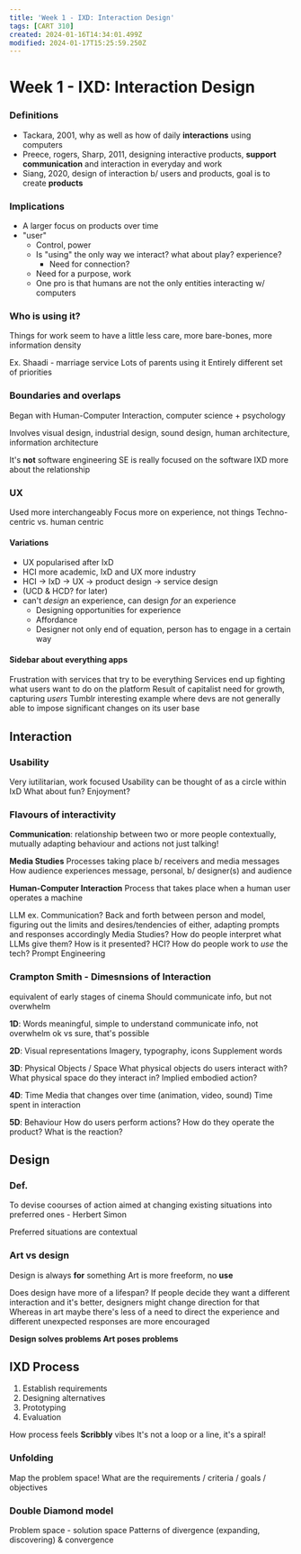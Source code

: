```yaml
---
title: 'Week 1 - IXD: Interaction Design'
tags: [CART 310]
created: 2024-01-16T14:34:01.499Z
modified: 2024-01-17T15:25:59.250Z
---
```


# Week 1 - IXD: Interaction Design

### Definitions

- Tackara, 2001, why as well as how of daily **interactions** using computers
- Preece, rogers, Sharp, 2011, designing interactive products, **support communication** and interaction in everyday and work
- Siang, 2020, design of interaction b/ users and products, goal is to create **products**

### Implications
- A larger focus on products over time
- "user"
	- Control, power
	- Is "using" the only way we interact? what about play? experience?
		- Need for connection?
	- Need for a purpose, work
	- One pro is that humans are not the only entities interacting w/ computers

### Who is using it?
Things for work seem to have a little less care, more bare-bones, more information density

Ex. Shaadi - marriage service
Lots of parents using it
Entirely different set of priorities

### Boundaries and overlaps
Began with Human-Computer Interaction, computer science + psychology

Involves visual design, industrial design, sound design, human architecture, information architecture

It's **not** software engineering
SE is really focused on the software
IXD more about the relationship

### UX
Used more interchangeably
Focus more on experience, not things
Techno-centric vs. human centric

#### Variations
- UX popularised after IxD
- HCI more academic, IxD and UX more industry
- HCI -> IxD -> UX -> product design -> service design
- (UCD & HCD? for later)
- can't *design* an experience, can design *for* an experience
	- Designing opportunities for experience
	- Affordance
	- Designer not only end of equation, person has to engage in a certain way

#### Sidebar about everything apps
Frustration with services that try to be everything
Services end up fighting what users want to do on the platform
Result of capitalist need for growth, capturing *users*
Tumblr interesting example where devs are not generally able to impose significant changes on its user base

## Interaction

### Usability
Very iutilitarian, work focused
Usability can be thought of as a circle within IxD
What about fun? Enjoyment? 

### Flavours of interactivity
**Communication**: 
relationship between two or more people
contextually, mutually adapting behaviour and actions
not just talking!

**Media Studies**
Processes taking place b/ receivers and media messages
How audience experiences message, personal, b/ designer(s) and audience

**Human-Computer Interaction**
Process that takes place when a human user operates a machine

LLM ex.
Communication?
Back and forth between person and model, figuring out the limits and desires/tendencies of either, adapting prompts and responses accordingly
Media Studies?
How do people interpret what LLMs give them? How is it presented?
HCI?
How do people work to *use* the tech? Prompt Engineering

### Crampton Smith - Dimesnsions of Interaction
equivalent of early stages of cinema
Should communicate info, but not overwhelm

**1D**: Words
meaningful, simple to understand
communicate info, not overwhelm
ok vs sure, that's possible

**2D**: Visual representations
Imagery, typography, icons
Supplement words

**3D**: Physical Objects / Space
What physical objects do users interact with?
What physical space do they interact in?
Implied embodied action?

**4D**: Time
Media that changes over time (animation, video, sound)
Time spent in interaction

**5D**: Behaviour
How do users perform actions?
How do they operate the product?
What is the reaction?

## Design

### Def.
To devise coourses of action aimed at changing existing situations into preferred ones - Herbert Simon

Preferred situations are contextual

### Art vs design
Design is always **for** something
Art is more freeform, no **use**

Does design have more of a lifespan?
If people decide they want a different interaction and it's better, designers might change direction for that
Whereas in art maybe there's less of a need to direct the experience and different unexpected responses are more encouraged

**Design solves problems
Art poses problems**

## IXD Process
1. Establish requirements
2. Designing alternatives
3. Prototyping
4. Evaluation

How process feels
**Scribbly** vibes
It's not a loop or a line, it's a spiral!

### Unfolding
Map the problem space!
What are the requirements / criteria / goals / objectives

### Double Diamond model
Problem space - solution space
Patterns of divergence (expanding, discovering) & convergence
